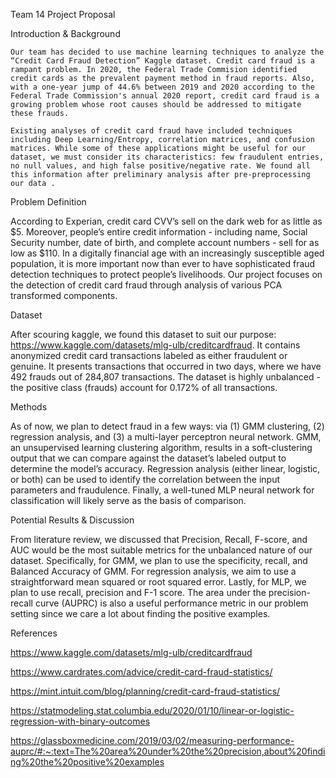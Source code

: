 Team 14 Project Proposal

Introduction & Background

	Our team has decided to use machine learning techniques to analyze the “Credit Card Fraud Detection” Kaggle dataset. Credit card fraud is a rampant problem. In 2020, the Federal Trade Commision identified credit cards as the prevalent payment method in fraud reports. Also, with a one-year jump of 44.6% between 2019 and 2020 according to the Federal Trade Commission's annual 2020 report, credit card fraud is a growing problem whose root causes should be addressed to mitigate these frauds. 
	
	Existing analyses of credit card fraud have included techniques including Deep Learning/Entropy, correlation matrices, and confusion matrices. While some of these applications might be useful for our dataset, we must consider its characteristics: few fraudulent entries, no null values, and high false positive/negative rate. We found all this information after preliminary analysis after pre-preprocessing our data .


Problem Definition


  According to Experian, credit card CVV’s sell on the dark web for as little as $5. Moreover, people’s entire credit information - including name, Social Security number, date of birth, and complete account numbers - sell for as low as $110. In a digitally financial age with an increasingly susceptible aged population, it is more important now than ever to have sophisticated fraud detection techniques to protect people’s livelihoods. Our project focuses on the detection of credit card fraud through analysis of various PCA transformed components.

Dataset


  After scouring kaggle, we found this dataset to suit our purpose: https://www.kaggle.com/datasets/mlg-ulb/creditcardfraud. It contains anonymized credit card transactions labeled as either fraudulent or genuine. It presents transactions that occurred in two days, where we have 492 frauds out of 284,807 transactions. The dataset is highly unbalanced - the positive class (frauds) account for 0.172% of all transactions.

Methods


  As of now, we plan to detect fraud in a few ways: via (1) GMM clustering, (2) regression analysis, and (3) a multi-layer perceptron neural network. GMM, an unsupervised learning clustering algorithm, results in a soft-clustering output that we can compare against the dataset’s labeled output to determine the model’s accuracy. Regression analysis (either linear, logistic, or both) can be used to identify the correlation between the input parameters and fraudulence. Finally, a well-tuned MLP neural network for classification will likely serve as the basis of comparison.


Potential Results & Discussion


  From literature review, we discussed that Precision, Recall, F-score, and AUC would be the most suitable metrics for the unbalanced nature of our dataset. Specifically, for GMM, we plan to use the specificity, recall, and Balanced Accuracy of GMM. For regression analysis, we aim to use a straightforward mean squared or root squared error. Lastly, for MLP, we plan to use recall, precision and F-1 score. The area under the precision-recall curve (AUPRC) is also a useful performance metric in our problem setting since we care a lot about finding the positive examples.


References

https://www.kaggle.com/datasets/mlg-ulb/creditcardfraud

https://www.cardrates.com/advice/credit-card-fraud-statistics/

https://mint.intuit.com/blog/planning/credit-card-fraud-statistics/

https://statmodeling.stat.columbia.edu/2020/01/10/linear-or-logistic-regression-with-binary-outcomes

https://glassboxmedicine.com/2019/03/02/measuring-performance-auprc/#:~:text=The%20area%20under%20the%20precision,about%20finding%20the%20positive%20examples

